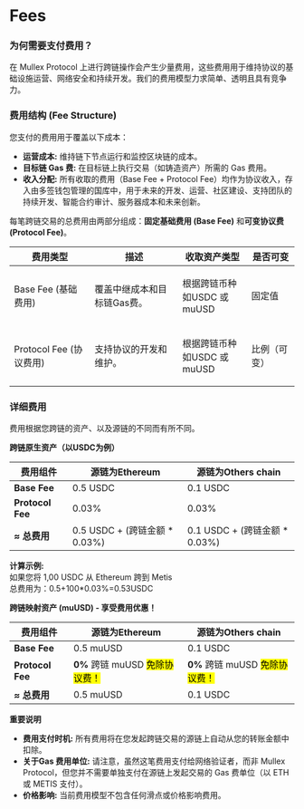 # Fees

### **为何需要支付费用？**

在 Mullex Protocol 上进行跨链操作会产生少量费用，这些费用用于维持协议的基础设施运营、网络安全和持续开发。我们的费用模型力求简单、透明且具有竞争力。



### **费用结构 (Fee Structure)**

您支付的费用用于覆盖以下成本：

* **运营成本:** 维持链下节点运行和监控区块链的成本。
* **目标链 Gas 费:** 在目标链上执行交易（如铸造资产）所需的 Gas 费用。
* **收入分配:** 所有收取的费用（Base Fee + Protocol Fee）均作为协议收入，存入由多签钱包管理的国库中，用于未来的开发、运营、社区建设、支持团队的持续开发、智能合约审计、服务器成本和未来创新。

每笔跨链交易的总费用由两部分组成：**固定基础费用 (Base Fee)** 和**可变协议费 (Protocol Fee)**。

| 费用类型                | 描述              | 收取资产类型                         | 是否可变   |
| ------------------- | --------------- | ------------------------------ | ------ |
| Base Fee (基础费用)     | 覆盖中继成本和目标链Gas费。 | <p>根据跨链币种<br>如USDC 或 muUSD</p> | 固定值    |
| Protocol Fee (协议费用) | 支持协议的开发和维护。     | <p>根据跨链币种<br>如USDC 或 muUSD</p> | 比例（可变） |



### **详细费用**

费用根据您跨链的资产、以及源链的不同而有所不同。

**跨链原生资产（以USDC为例）**

| 费用组件             |  **源链为Ethereum**           |  **源链为Others chain**       |
| ---------------- | -------------------------- | -------------------------- |
| **Base Fee**     | 0.5 USDC                   | 0.1 USDC                   |
| **Protocol Fee** | 0.03%                      | 0.03%                      |
| **≈ 总费用**        | 0.5 USDC + (跨链金额 \* 0.03%) | 0.1 USDC + (跨链金额 \* 0.03%) |

**计算示例:**\
如果您将 1,00 USDC 从 Ethereum 跨到 Metis\
总费用为：0.5+100\*0.03%=0.53USDC



**跨链映射资产  (muUSD) - 享受费用优惠！**

| 费用组件             |  **源链为Ethereum**                                            |  **源链为Others chain**                                        |
| ---------------- | ----------------------------------------------------------- | ----------------------------------------------------------- |
| **Base Fee**     | 0.5 muUSD                                                   | 0.1 USDC                                                    |
| **Protocol Fee** | **0%** 跨链 muUSD <mark style="color:$success;">免除协议费！</mark> | **0%** 跨链 muUSD <mark style="color:$success;">免除协议费！</mark> |
| **≈ 总费用**        | 0.5 muUSD                                                   | 0.1 USDC                                                    |



**重要说明**

* **费用支付时机:** 所有费用将在您发起跨链交易的源链上自动从您的转账金额中扣除。
* **关于Gas 费用单位:** 请注意，虽然这笔费用支付给网络验证者，而非 Mullex Protocol，但您并不需要单独支付在源链上发起交易的 Gas 费单位（以 ETH 或 METIS 支付）。
* **价格影响:** 当前费用模型不包含任何滑点或价格影响费用。
